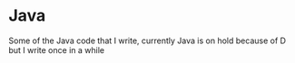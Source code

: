 # Java
Some of the Java code that I write, currently Java is on hold because of D but I write once in a while
